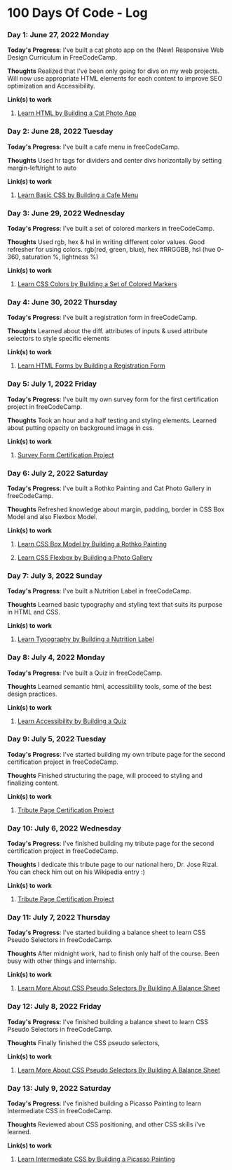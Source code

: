 # 100 Days Of Code - Log

### Day 1: June 27, 2022 Monday

**Today's Progress**: I've built a cat photo app on the (New) Responsive Web Design Curriculum in FreeCodeCamp.

**Thoughts** Realized that I've been only going for divs on my web projects. Will now use appropriate HTML elements for each content to improve SEO optimization and Accessibility.

**Link(s) to work**

1. [Learn HTML by Building a Cat Photo App](https://www.freecodecamp.org/learn/2022/responsive-web-design/)

### Day 2: June 28, 2022 Tuesday

**Today's Progress**: I've built a cafe menu in freeCodeCamp.

**Thoughts** Used hr tags for dividers and center divs horizontally by setting margin-left/right to auto

**Link(s) to work**

1. [Learn Basic CSS by Building a Cafe Menu](https://www.freecodecamp.org/learn/2022/responsive-web-design/)

### Day 3: June 29, 2022 Wednesday

**Today's Progress**: I've built a set of colored markers in freeCodeCamp.

**Thoughts** Used rgb, hex & hsl in writing different color values. Good refresher for using colors. rgb(red, green, blue), hex #RRGGBB, hsl (hue 0-360, saturation %, lightness %)

**Link(s) to work**

1. [Learn CSS Colors by Building a Set of Colored Markers](https://www.freecodecamp.org/learn/2022/responsive-web-design/)

### Day 4: June 30, 2022 Thursday

**Today's Progress**: I've built a registration form in freeCodeCamp.

**Thoughts** Learned about the diff. attributes of inputs & used attribute selectors to style specific elements

**Link(s) to work**

1. [Learn HTML Forms by Building a Registration Form](https://www.freecodecamp.org/learn/2022/responsive-web-design/)

### Day 5: July 1, 2022 Friday

**Today's Progress**: I've built my own survey form for the first certification project in freeCodeCamp. 

**Thoughts** Took an hour and a half testing and styling elements. Learned about putting opacity on background image in css.

**Link(s) to work**

1. [Survey Form Certification Project](https://www.freecodecamp.org/learn/2022/responsive-web-design/)

### Day 6: July 2, 2022 Saturday

**Today's Progress**: I've built a Rothko Painting and Cat Photo Gallery in freeCodeCamp. 

**Thoughts** Refreshed knowledge about margin, padding, border in CSS Box Model and also Flexbox Model.

**Link(s) to work**

1. [Learn CSS Box Model by Building a Rothko Painting](https://www.freecodecamp.org/learn/2022/responsive-web-design/)

2. [Learn CSS Flexbox by Building a Photo Gallery](https://www.freecodecamp.org/learn/2022/responsive-web-design/)

### Day 7: July 3, 2022 Sunday

**Today's Progress**: I've built a Nutrition Label in freeCodeCamp. 

**Thoughts** Learned basic typography and styling text that suits its purpose in HTML and CSS.

**Link(s) to work**

1. [Learn Typography by Building a Nutrition Label](https://www.freecodecamp.org/learn/2022/responsive-web-design/)

### Day 8: July 4, 2022 Monday

**Today's Progress**: I've built a Quiz in freeCodeCamp. 

**Thoughts** Learned semantic html, accessibility tools, some of the best design practices.

**Link(s) to work**

1. [Learn Accessibility by Building a Quiz](https://www.freecodecamp.org/learn/2022/responsive-web-design/)

### Day 9: July 5, 2022 Tuesday

**Today's Progress**: I've started building my own tribute page for the second certification project in freeCodeCamp. 

**Thoughts** Finished structuring the page, will proceed to styling and finalizing content.

**Link(s) to work**

1. [Tribute Page Certification Project](https://www.freecodecamp.org/learn/2022/responsive-web-design/)

### Day 10: July 6, 2022 Wednesday

**Today's Progress**: I've finished building my tribute page for the second certification project in freeCodeCamp. 

**Thoughts** I dedicate this tribute page to our national hero, Dr. Jose Rizal. You can check him out on his Wikipedia entry :)

**Link(s) to work**

1. [Tribute Page Certification Project](https://www.freecodecamp.org/learn/2022/responsive-web-design/)

### Day 11: July 7, 2022 Thursday

**Today's Progress**: I've started building a balance sheet to learn CSS Pseudo Selectors in freeCodeCamp. 

**Thoughts** After midnight work, had to finish only half of the course. Been busy with other things and internship.

**Link(s) to work**

1. [Learn More About CSS Pseudo Selectors By Building A Balance Sheet](https://www.freecodecamp.org/learn/2022/responsive-web-design/)

### Day 12: July 8, 2022 Friday

**Today's Progress**: I've finished building a balance sheet to learn CSS Pseudo Selectors in freeCodeCamp. 

**Thoughts** Finally finished the CSS pseudo selectors,

**Link(s) to work**

1. [Learn More About CSS Pseudo Selectors By Building A Balance Sheet](https://www.freecodecamp.org/learn/2022/responsive-web-design/)

### Day 13: July 9, 2022 Saturday

**Today's Progress**: I've finished building a Picasso Painting to learn Intermediate CSS in freeCodeCamp. 

**Thoughts** Reviewed about CSS positioning, and other CSS skills i've learned. 

**Link(s) to work**

1. [Learn Intermediate CSS by Building a Picasso Painting](https://www.freecodecamp.org/learn/2022/responsive-web-design/)

